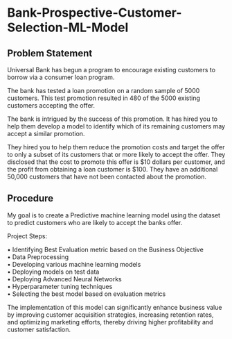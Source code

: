 # Bank-Prospective-Customer-Selection-ML-Model
## Problem Statement
Universal Bank has begun a program to encourage existing customers to borrow via a consumer loan program. 

The bank has tested a loan promotion on a random sample of 5000 customers. This test promotion resulted in 480 of the 5000 existing customers accepting the offer. 

The bank is intrigued by the success of this promotion. It has hired you to help them develop a model to identify which of its remaining customers may accept a similar promotion. 

They hired you to help them reduce the promotion costs and target the offer to only a subset of its customers that or more likely to accept the offer. They disclosed that the cost to promote this offer is $10 dollars per customer, and the profit from obtaining a loan customer is $100. They have an additional 50,000 customers that have not been contacted about the promotion. 

## Procedure

My goal is to create a Predictive machine learning model using the dataset to predict customers who are likely to accept the banks offer.

Project Steps:  

• Identifying Best Evaluation metric based on the Business Objective   
• Data Preprocessing  
• Developing various machine learning models  
• Deploying models on test data   
• Deploying Advanced Neural Networks  
• Hyperparameter tuning techniques   
• Selecting the best model based on evaluation metrics   

The implementation of this model can significantly enhance business value by improving customer acquisition strategies, increasing retention rates, and optimizing marketing efforts, thereby driving higher profitability and customer satisfaction.

